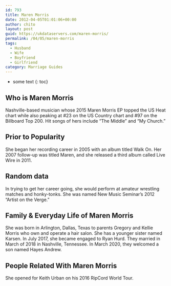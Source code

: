 ```yaml
---
id: 793
title: Maren Morris
date: 2012-04-05T01:01:06+00:00
author: chito
layout: post
guid: https://ukdataservers.com/maren-morris/
permalink: /04/05/maren-morris
tags:
  - Husband
  - Wife
  - Boyfriend
  - Girlfriend
category: Marriage Guides
---
```


* some text
{: toc}
          
          
## Who is  Maren Morris
                  
                  
                  
Nashville-based musician whose 2015 Maren Morris EP topped the US Heat chart while also peaking at #23 on the US Country chart and #97 on the Billboard Top 200. Hit songs of hers include &#8220;The Middle&#8221; and &#8220;My Church.&#8221;
                  
                
                
                
## Prior to Popularity 
                  
                  
                  
She began her recording career in 2005 with an album titled Walk On. Her 2007 follow-up was titled Maren, and she released a third album called Live Wire in 2011.
                  
                
                
                
## Random data 
                  
                  
                  
In trying to get her career going, she would perform at amateur wrestling matches and honky-tonks. She was named New Music Seminar&#8217;s 2012 &#8220;Artist on the Verge.&#8221;
                  
                
                
                
## Family & Everyday Life of Maren Morris
                  
                  
                  
She was born in Arlington, Dallas, Texas to parents Gregory and Kellie Morris who own and operate a hair salon. She has a younger sister named Karsen. In July 2017, she became engaged to Ryan Hurd. They married in March of 2018 in Nashville, Tennessee. In March 2020, they welcomed a son named Hayes Andrew. 
                  
                
                
                
## People Related With  Maren Morris
                  
                  
                  
She opened for Keith Urban on his 2016 RipCord World Tour.
                  
                
              
            
          
          
          
    
    
  
